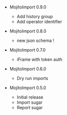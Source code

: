 * MojitoImport 0.9.0
  * Add history group
  * Add operator identifier

* MojitoImport 0.8.0
  * new json schema !

* MojitoImport 0.7.0
  * iFrame with token auth

* MojitoImport 0.6.0
  * Dry run imports

* MojitoImport 0.5.0
  * Initial release
  * Import sugar
  * Report sugar
